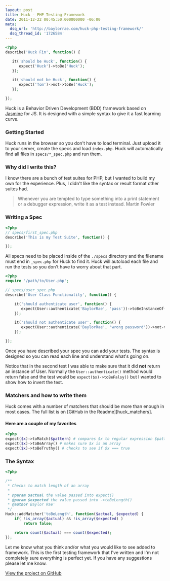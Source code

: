 ```yaml
---
layout: post
title: Huck - PHP Testing Framework
date: 2011-12-22 00:45:50.000000000 -06:00
meta:
  dsq_url: 'http://baylorrae.com/huck-php-testing-framework/'
  dsq_thread_id: '1726584'
---
```


```php
<?php
describe('Huck Fin', function() {

   it('should be Huck', function() {
      expect('Huck')->toBe('Huck'); 
   });

   it('should not be Huck', function() {
      expect('Tom')->not->toBe('Huck'); 
   });

});
```

Huck is a Behavior Driven Development (BDD) framework based on
[Jasmine][jasmine] for JS. It is designed with a simple syntax to give it a
fast learning curve.

### Getting Started

Huck runs in the browser so you don't have to load terminal. Just upload it to
your server, create the specs and load `index.php`. Huck will automatically find
all files in `specs/*_spec.php` and run them.

### Why did I write this?

I know there are a bunch of test suites for PHP, but I wanted to build my own
for the experience. Plus, I didn't like the syntax or result format other suites
had.

> Whenever you are tempted to type something into a print statement or a debugger expression, write it as a test instead.
> Martin Fowler

### Writing a Spec

```php
<?php
// specs/first_spec.php
describe('This is my Test Suite', function() {

});
```

All specs need to be placed inside of the `./specs` directory and the filename
must end in `_spec.php` for Huck to find it. Huck will autoload each file and run
the tests so you don't have to worry about that part.

```php
<?php
require '/path/to/User.php';

// specs/user_spec.php
describe('User Class Functionality', function() {

    it('should authenticate user', function() {
       expect(User::authenticate('BaylorRae', 'pass'))->toBeInstanceOf('User'); 
    });

    it('should not authenticate user', function() {
       expect(User::authenticate('BaylorRae', 'wrong password'))->not->toBeInstanceOf('User'); 
    });

});
```

Once you have described your spec you can add your tests. The syntax is designed
so you can read each line and understand what's going on.

Notice that in the second test I was able to make sure that it did **not** return an
instance of User. Normally the `User::authenticate()` method would return false
and the test would be `expect($x)->toBeFalsy()` but I wanted to show how to
invert the test.

### Matchers and how to write them

Huck comes with a number of matchers that should be more than enough in most
cases. The full list is on [GitHub in the Readme][huck_matchers].

#### Here are a couple of my favorites

```php
<?php
expect($x)->toMatch($pattern) # compares $x to regular expression $pattern
expect($x)->toBeArray() # makes sure $x is an array
expect($x)->toBeTruthy() # checks to see if $x === true
```

### The Syntax

```php
<?php

/**
 * Checks to match length of an array
 *
 * @param $actual the value passed into expect()
 * @param $expected the value passed into ->toBeLength()
 * @author Baylor Rae'
 */
Huck::addMatcher('toBeLength', function($actual, $expected) {
    if( !is_array($actual) && !is_array($expected) )
        return false;

    return count($actual) === count($expected);
});
```

Let me know what you think and/or what you would like to see added to framework.
This is the first testing framework that I've written and I'm not completely
sure everything is perfect yet. If you have any suggestions please let me know.

[View the project on GitHub][huck_php]

[jasmine]: https://github.com/pivotal/jasmine
[huck_matches]: https://github.com/BaylorRae/PHP-Huck#readme
[huck_php]: https://github.com/BaylorRae/PHP-Huck
